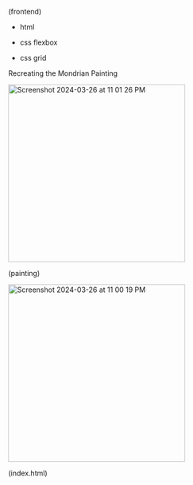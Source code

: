 (frontend)

- html
  
- css flexbox
  
- css grid

Recreating the Mondrian Painting 

<img width="356" alt="Screenshot 2024-03-26 at 11 01 26 PM" src="https://github.com/carolina-bolnykh/frontend/assets/91427069/67b57ef6-915b-463f-a071-048af095af1e">

(painting)


<img width="356" alt="Screenshot 2024-03-26 at 11 00 19 PM" src="https://github.com/carolina-bolnykh/frontend/assets/91427069/423f1cba-ff9a-4f4e-a4c1-5704052040de">

(index.html)

